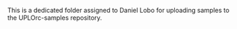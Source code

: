 This is a dedicated folder assigned to Daniel Lobo for uploading samples to the UPLOrc-samples repository. 
